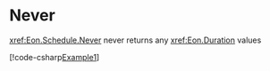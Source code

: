 ﻿# Never

<xref:Eon.Schedule.Never> never returns any <xref:Eon.Duration> values

[!code-csharp[Example1](../../../Eon.Tests/Examples/NeverTests.cs#Example1)]
